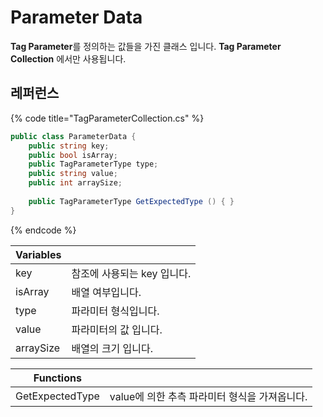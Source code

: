 # Parameter Data

**Tag Parameter**를 정의하는 값들을 가진 클래스 입니다. **Tag Parameter Collection** 에서만 사용됩니다.

## 레퍼런스

{% code title="TagParameterCollection.cs" %}
```csharp
public class ParameterData {
    public string key;
    public bool isArray;
    public TagParameterType type;
    public string value;
    public int arraySize;
    
    public TagParameterType GetExpectedType () { }
}
```
{% endcode %}

| Variables |                   |
| --------- | ----------------- |
| key       | 참조에 사용되는 key 입니다. |
| isArray   | 배열 여부입니다.         |
| type      | 파라미터 형식입니다.       |
| value     | 파라미터의 값 입니다.      |
| arraySize | 배열의 크기 입니다.       |

| Functions       |                              |
| --------------- | ---------------------------- |
| GetExpectedType | value에 의한 추측 파라미터 형식을 가져옵니다. |
